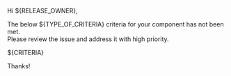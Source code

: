 Hi ${RELEASE_OWNER}, </br>

The below ${TYPE_OF_CRITERIA} criteria for your component has not been met. </br>
Please review the issue and address it with high priority. </br>

${CRITERIA}

Thanks!